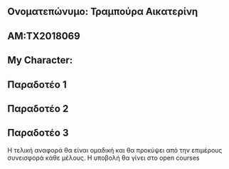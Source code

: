 ## Ονοματεπώνυμο: Τραμπούρα Αικατερίνη
## ΑΜ:ΤΧ2018069
## My Character:

## Παραδοτέο 1


## Παραδοτέο 2


## Παραδοτέο 3


Η τελική αναφορά θα είναι ομαδική και θα προκύψει από την επιμέρους συνεισφορά κάθε μέλους. Η υποβολή θα γίνει στο open courses
